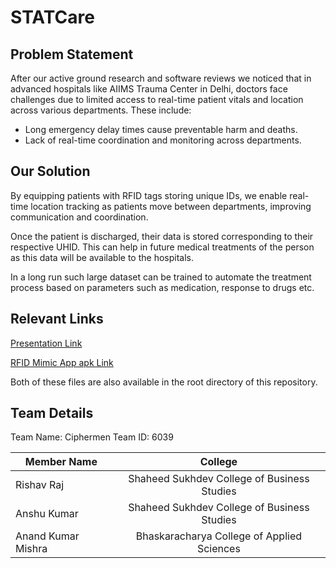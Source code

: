# STATCare

## Problem Statement

After our active ground research and software reviews we noticed that in advanced hospitals like AIIMS Trauma Center in Delhi, doctors face challenges due to limited access to real-time patient vitals and location across various departments. These include:

- Long emergency delay times cause preventable harm and deaths.
- Lack of real-time coordination and monitoring across departments.

## Our Solution

By equipping patients with RFID tags storing unique IDs, we enable real-time location tracking as patients move between departments, improving communication and coordination.

Once the patient is discharged, their data is stored corresponding to their respective UHID. This can help in future medical treatments of the person as this data will be available to the hospitals.

In a long run such large dataset can be trained to automate the treatment process based on parameters such as medication, response to drugs etc.

## Relevant Links

[Presentation Link](https://1drv.ms/f/s!AsqgnMh-6j2cgkd0pkiMbbA-T8Zj?e=myXPJC)

[RFID Mimic App apk Link](https://1drv.ms/f/s!AsqgnMh-6j2cgkd0pkiMbbA-T8Zj?e=myXPJC)

Both of these files are also available in the root directory of this repository.

## Team Details

Team Name: Ciphermen
Team ID: 6039

| Member Name        |                   College                   |
| ------------------ | :-----------------------------------------: |
| Rishav Raj         | Shaheed Sukhdev College of Business Studies |
| Anshu Kumar        | Shaheed Sukhdev College of Business Studies |
| Anand Kumar Mishra | Bhaskaracharya College of Applied Sciences  |
